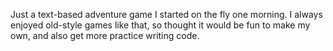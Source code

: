 Just a text-based adventure game I started on the fly one morning. I always enjoyed old-style games like that, so thought it would be fun to make my own, and also get more practice writing code.